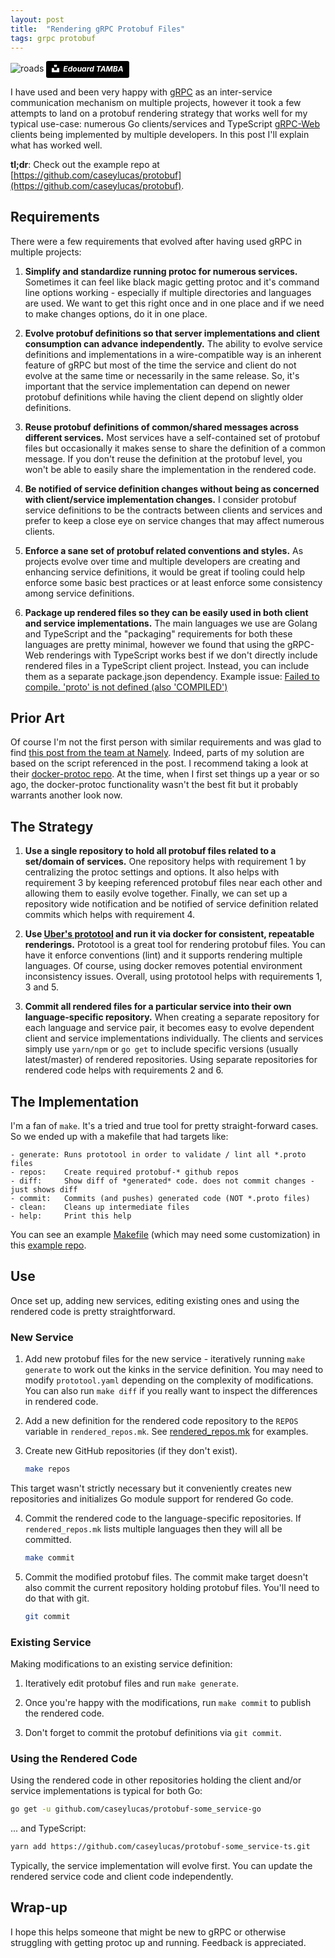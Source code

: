 ```yaml
---
layout: post
title:  "Rendering gRPC Protobuf Files"
tags: grpc protobuf
---
```


![roads]({{site.baseurl}}/assets/images/edouard-tamba-casablanca-roads.jpg)
*<a style="background-color:black;color:white;text-decoration:none;padding:4px 6px;font-family:-apple-system, BlinkMacSystemFont, &quot;San Francisco&quot;, &quot;Helvetica Neue&quot;, Helvetica, Ubuntu, Roboto, Noto, &quot;Segoe UI&quot;, Arial, sans-serif;font-size:12px;font-weight:bold;line-height:1.2;display:inline-block;border-radius:3px" href="https://unsplash.com/@tamba?utm_medium=referral&amp;utm_campaign=photographer-credit&amp;utm_content=creditBadge" target="_blank" rel="noopener noreferrer" title="Download free do whatever you want high-resolution photos from Edouard TAMBA"><span style="display:inline-block;padding:2px 3px"><svg xmlns="http://www.w3.org/2000/svg" style="height:12px;width:auto;position:relative;vertical-align:middle;top:-2px;fill:white" viewBox="0 0 32 32"><title>unsplash-logo</title><path d="M10 9V0h12v9H10zm12 5h10v18H0V14h10v9h12v-9z"></path></svg></span><span style="display:inline-block;padding:2px 3px">Edouard TAMBA</span></a>*

I have used and been very happy with [gRPC](https://grpc.io) as an inter-service communication mechanism 
on multiple projects, however it took a few attempts to land on a protobuf rendering strategy that works well
for my typical use-case: numerous Go clients/services and TypeScript [gRPC-Web](https://github.com/grpc/grpc-web)
clients being implemented by multiple developers.  In this post I'll explain what has worked well.

**tl;dr**: Check out the example repo at 
[https://github.com/caseylucas/protobuf](https://github.com/caseylucas/protobuf).

## Requirements

There were a few requirements that evolved after having used gRPC in multiple projects:

1. **Simplify and standardize running protoc for numerous services.**
Sometimes it can feel like black magic getting protoc and it's command line options working - especially if 
multiple directories and languages are used. We want to get this right once and in one place and if we 
need to make changes options, do it in one place.

2. **Evolve protobuf definitions so that server implementations and client consumption can advance independently.**
The ability to evolve service definitions and implementations in a wire-compatible way is an inherent feature of gRPC
but most of the time the service and client do not evolve at the same time or necessarily in the same release.  So, 
it's important that the service implementation can depend on newer protobuf definitions while having the client depend
on slightly older definitions.

3. **Reuse protobuf definitions of common/shared messages across different services.**
Most services have a self-contained set of protobuf files but occasionally it makes sense to share the 
definition of a common message. If you don't reuse the definition at the protobuf level, you won't be able to 
easily share the implementation in the rendered code.

4. **Be notified of service definition changes without being as concerned with client/service implementation changes.**
I consider protobuf service definitions to be the contracts between clients and services and prefer to keep a
close eye on service changes that may affect numerous clients.

5. **Enforce a sane set of protobuf related conventions and styles.**
As projects evolve over time and multiple developers are creating and enhancing service definitions,
it would be great if tooling could help enforce some basic best practices or at least enforce
some consistency among service definitions.

6. **Package up rendered files so they can be easily used in both client and service implementations.**
The main languages we use are Golang and TypeScript and the "packaging" requirements for both these languages
are pretty minimal, however we found that using the gRPC-Web renderings with TypeScript works
best if we don't directly include rendered files in a TypeScript client project. Instead, you can include
them as a separate package.json dependency. Example issue:
[Failed to compile. 'proto' is not defined (also 'COMPILED')](https://github.com/grpc/grpc-web/issues/447)


## Prior Art

Of course I'm not the first person with similar requirements and was glad to find
[this post from the team at Namely](https://medium.com/namely-labs/how-we-build-grpc-services-at-namely-52a3ae9e7c35).
Indeed, parts of my solution are based on the script referenced in the post.
I recommend taking a look at their [docker-protoc repo](https://github.com/namely/docker-protoc).  At the time, 
when I first set things up a year or so ago, the docker-protoc functionality wasn't the best fit but it probably
warrants another look now.


## The Strategy

1. **Use a single repository to hold all protobuf files related to a set/domain of services.**
One repository helps with requirement 1 by centralizing the protoc settings and options. It also helps
with requirement 3 by keeping referenced protobuf files near each other and allowing them to
easily evolve together. Finally, we can set up a repository wide notification and be notified
of service definition related commits which helps with requirement 4.

2. **Use [Uber's prototool](https://github.com/uber/prototool) and run it via docker for consistent,
repeatable renderings.**
Prototool is a great tool for rendering protobuf files. You can have it enforce conventions (lint) and it
supports rendering multiple languages. Of course, using docker removes potential environment
inconsistency issues. Overall, using prototool helps with requirements 1, 3 and 5.

3. **Commit all rendered files for a particular service into their own language-specific repository.**
When creating a separate repository for each language and service pair, it becomes easy to evolve dependent
client and service implementations individually.  The clients and services simply use `yarn/npm` or `go get` to
include specific versions (usually latest/master) of rendered repositories. Using separate repositories for
rendered code helps with requirements 2 and 6.


## The Implementation

I'm a fan of `make`. It's a tried and true tool for pretty straight-forward cases. So we ended up with a makefile
that had targets like:

```
- generate: Runs prototool in order to validate / lint all *.proto files
- repos:    Create required protobuf-* github repos
- diff:     Show diff of *generated* code. does not commit changes - just shows diff
- commit:   Commits (and pushes) generated code (NOT *.proto files)
- clean:    Cleans up intermediate files
- help:     Print this help
```

You can see an example [Makefile](https://github.com/caseylucas/protobuf/tree/master/Makefile)
(which may need some customization) in this [example repo](https://github.com/caseylucas/protobuf).

## Use

Once set up, adding new services, editing existing ones and using the rendered code is pretty straightforward.

### New Service

1. Add new protobuf files for the new service - iteratively running `make generate` to work out the kinks in the
service definition.  You may need to modify `prototool.yaml` depending on the complexity of modifications.  You
can also run `make diff` if you really want to inspect the differences in rendered code.

2. Add a new definition for the rendered code repository to the `REPOS` variable in `rendered_repos.mk`.  See
[rendered_repos.mk](https://github.com/caseylucas/protobuf/blob/master/rendered_repos.mk#L3-L7) for examples.

3. Create new GitHub repositories (if they don't exist).
    ```bash
    make repos
    ```
This target wasn't strictly necessary but it conveniently creates new repositories and initializes Go module
support for rendered Go code.

4. Commit the rendered code to the language-specific repositories.  If `rendered_repos.mk` lists multiple languages
then they will all be committed.
    ```bash
    make commit 
    ```

5. Commit the modified protobuf files.  The commit make target doesn't also commit the current repository holding
protobuf files.  You'll need to do that with git.
    ```bash
    git commit
    ```

### Existing Service

Making modifications to an existing service definition:

1. Iteratively edit protobuf files and run `make generate`.

2. Once you're happy with the modifications, run `make commit` to publish the rendered code.

3. Don't forget to commit the protobuf definitions via `git commit`.

### Using the Rendered Code

Using the rendered code in other repositories holding the client and/or service implementations is typical 
for both Go:
```bash
go get -u github.com/caseylucas/protobuf-some_service-go
```

... and TypeScript:
```bash
yarn add https://github.com/caseylucas/protobuf-some_service-ts.git
```

Typically, the service implementation will evolve first. You can update the rendered service code and client code
independently.

## Wrap-up

I hope this helps someone that might be new to gRPC or otherwise struggling with getting protoc up and running.
Feedback is appreciated.


